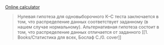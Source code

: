 [Online calculator](https://jumk.de/statistic-calculator/)
> Нулевая гипотеза для одновыборочного К–С теста заключается в том, что распределение данных соответствует заданному (в нашем случае нормальному). Альтернативная гипотеза состоит в том, что распределение данных отличается от заданного [[1. Books/Статистика для всех, Бослаф С./0. cover]]

